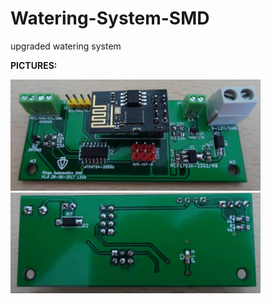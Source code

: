 # Watering-System-SMD
upgraded watering system

**PICTURES:**

<img src="./Images/Picture1.JPG"  width=400>
<img src="./Images/Picture2.JPG"  width=400>

